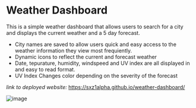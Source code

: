# Weather Dashboard
This is a simple weather dashboard that allows users to search for a city and displays the current weather and a 5 day forecast.

* City names are saved to allow users quick and easy access to the weather information they view most frequiently.
* Dynamic icons to reflect the current and forecast weather
* Date, tepurature, humidity, windspeed and UV index are all displayed in and easy to read format.
* UV Index Changes color depending on the severity of the forecast

_link to deployed website:_
https://sxz1alpha.github.io/weather-dashboard/

![image](https://user-images.githubusercontent.com/80006081/117521381-ba2f7a80-af6a-11eb-9864-fb577983c7e0.png)



